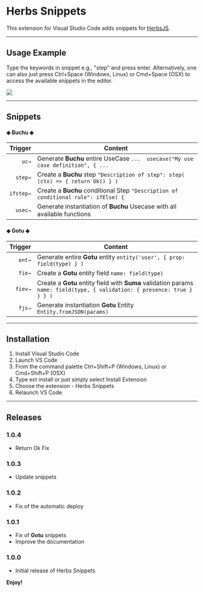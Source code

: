 # Herbs Snippets

This extension for Visual Studio Code adds snippets for [HerbsJS](https://github.com/herbsjs).

-----------

## Usage Example
Type the keywords in snippet e.g., "step" and press enter.
Alternatively, one can also just press Ctrl+Space (Windows, Linux) or Cmd+Space (OSX) to access the available snippets in the editor.

![](docs/example.gif)

-----------

## Snippets

#### ◈ Buchu ◈

| Trigger  | Content |
| -------: | ------- |
| `uc→`   | Generate **Buchu** entire UseCase `...  usecase("My use case definition", { ...`	|
| `step→`   | Create a **Buchu** step `"Description of step": step( (ctx) => { return Ok() } )` |
| `ifstep→`   | Create a **Buchu** conditional Step  `"Description of conditional rule": ifElse( {` |
| `usec→`   | Generate instantiation of **Buchu** Usecase with all available functions |



#### ◈ Gotu ◈

| Trigger  | Content |
| -------: | ------- |
| `ent→`   | Generate entire **Gotu** entity `entity('user', { prop: field(type) } )`|
| `fie→`   | Create a **Gotu** entity field `name: field(type)` |
| `fiev→`   | Create a **Gotu** entity field with **Suma** validation params  `name: field(type, { validation: { presence: true } } } )` |
| `fjs→`   | Generate instantiation **Gotu** Entity `Entity.fromJSON(params)` |

----------


## Installation

1. Install Visual Studio Code
1. Launch VS Code
1. From the command palette Ctrl+Shift+P (Windows, Linux) or Cmd+Shift+P (OSX)
1. Type ext install or just simply select Install Extension
1. Choose the extension - Herbs Snippets
1. Relaunch VS Code

-----------

## Releases 

### 1.0.4

- Return Ok Fix

### 1.0.3

- Update snippets

### 1.0.2

- Fix of the automatic deploy

### 1.0.1

- Fix of **Gotu** snippets
- Improve the documentation

### 1.0.0

- Initial release of Herbs Snippets

**Enjoy!**
